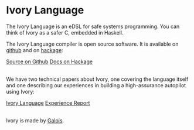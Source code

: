 # Ivory Language


The Ivory Language is an eDSL for safe systems programming. You can think of
Ivory as a safer C, embedded in Haskell.

The Ivory Language compiler is open source software. It is available on [github][ivory-github] and on
[hackage][]:

[ivory-github]: http://github.com/GaloisInc/ivory
[hackage]: https://hackage.haskell.org/package/ivory

</div>
<div id="row-fluid">
<a class="btn btn-large btn-primary" href="http://github.com/GaloisInc/ivory" type="button">Source on Github</a>
<a class="btn btn-large btn-primary" href="https://hackage.haskell.org/package/ivory" type="button">Docs on Hackage</a>
<br />
<br />
</div>
<div id="row-fluid">

We have two technical papers about Ivory, one covering the language itself and one describing our experiences in building a high-assurance autopilot using Ivory:

</div>
<div id="row-fluid">
<a class="btn btn-large btn-primary" href="https://github.com/GaloisInc/ivory/blob/master/ivory-paper/ivory.pdf?raw=true" type="button">Ivory Language</a>
<a class="btn btn-large btn-primary" href="https://github.com/GaloisInc/smaccmpilot-experiencereport/blob/master/embedded-experience.pdf?raw=true" type="button">Experience Report</a>
<br />
<br />
</div>
<div id="row-fluid">

Ivory is made by <a href="http://galois.com">Galois</a>.

